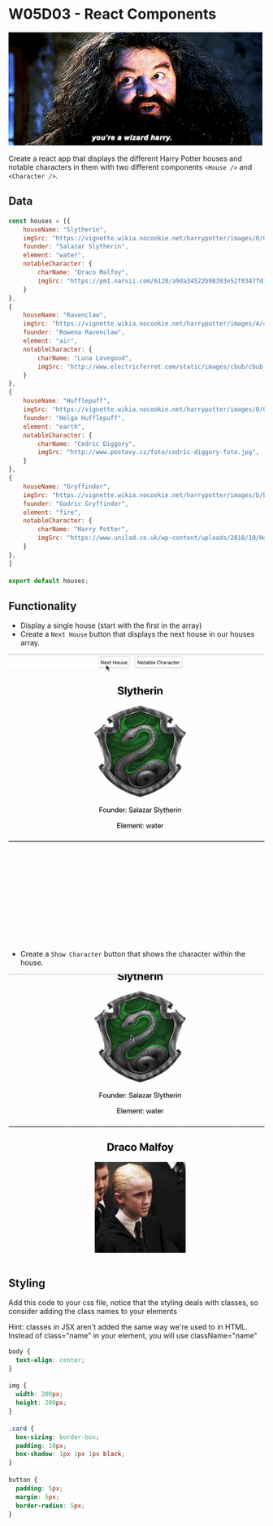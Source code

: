 # W05D03 - React Components

![](../../.gitbook/assets/image%20%2828%29.png)

Create a react app that displays the different Harry Potter houses and notable characters in them with two different components `<House />` and `<Character />`.

## Data

```javascript
const houses = [{
    houseName: "Slytherin",
    imgSrc: "https://vignette.wikia.nocookie.net/harrypotter/images/0/00/Slytherin_ClearBG.png/revision/latest/scale-to-width-down/350?cb=20161020182557",
    founder: "Salazar Slytherin",
    element: "water",
    notableCharacter: {
        charName: "Draco Malfoy",
        imgSrc: "https://pm1.narvii.com/6120/a9da34522b98393e52f0347fd14e6e98e296ff4f_hq.jpg",
    }
},
{
    houseName: "Ravenclaw",
    imgSrc: "https://vignette.wikia.nocookie.net/harrypotter/images/4/4e/RavenclawCrest.png/revision/latest/scale-to-width-down/350?cb=20161020182442",
    founder: "Rowena Ravenclaw",
    element: "air",
    notableCharacter: {
        charName: "Luna Lovegood",
        imgSrc: "http://www.electricferret.com/static/images/cbub/cbub_contender_image/6/5236/5236.jpg",
    }
},
{
    houseName: "Hufflepuff",
    imgSrc: "https://vignette.wikia.nocookie.net/harrypotter/images/0/06/Hufflepuff_ClearBG.png/revision/latest/scale-to-width-down/350?cb=20161020182518",
    founder: "Helga Hufflepuff",
    element: "earth",
    notableCharacter: {
        charName: "Cedric Diggory",
        imgSrc: "http://www.postavy.cz/foto/cedric-diggory-foto.jpg",
    }
},
{
    houseName: "Gryffindor",
    imgSrc: "https://vignette.wikia.nocookie.net/harrypotter/images/b/b1/Gryffindor_ClearBG.png/revision/latest/scale-to-width-down/350?cb=20190222162949",
    founder: "Godric Gryffindor",
    element: "fire",
    notableCharacter: {
        charName: "Harry Potter",
        imgSrc: "https://www.unilad.co.uk/wp-content/uploads/2018/10/Harry-Potter-wand.jpg",
    }
},
]

export default houses;
```

## Functionality

* Display a single house \(start with the first in the array\)
* Create a `Next House` button that displays the next house in our houses array.

![](../../.gitbook/assets/image%20%2826%29.png)

* Create a `Show Character` button that shows the character within the house. 

![](../../.gitbook/assets/image%20%2827%29.png)

## Styling

Add this code to your css file, notice that the styling deals with classes, so consider adding the class names to your elements

Hint: classes in JSX aren't added the same way we're used to in HTML. Instead of class="name" in your element, you will use className="name"

```css
body {
  text-align: center;
}

img {
  width: 200px;
  height: 200px;
}

.card {
  box-sizing: border-box;
  padding: 10px;
  box-shadow: 1px 1px 1px black;
}

button {
  padding: 5px;
  margin: 5px;
  border-radius: 5px;
}
```

